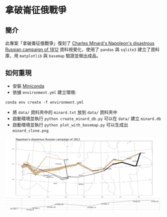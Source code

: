 # 拿破崙征俄戰爭

## 簡介
此專案「拿破崙征俄戰爭」復刻了 [Charles Minard's Napoleon's disastrous Russian campaign of 1812](https://en.wikipedia.org/wiki/Charles_Joseph_Minard#/media/File:Minard.png) 資料視覺化，使用了 `pandas` 與 `sqlite3` 建立了資料庫，用 `matplotlib` 與 `basemap` 驗證並做出成品。

## 如何重現

- 安裝 [Miniconda](https://docs.anaconda.com/miniconda)
- 依據  `environment.yml` 建立環境:

```
conda env create -f environment.yml
```

- 將 `data/` 資料夾中的 `minard.txt` 放到 `data/` 資料夾中
- 啟動環境並執行 `python create_minard_db.py` 可以在 `data/` 建立 `minard.db`
- 啟動環境並執行 `python plot_with_basemap.py` 可以生成出 `minard_clone.png`

![minard_clone](minard_clone.png)